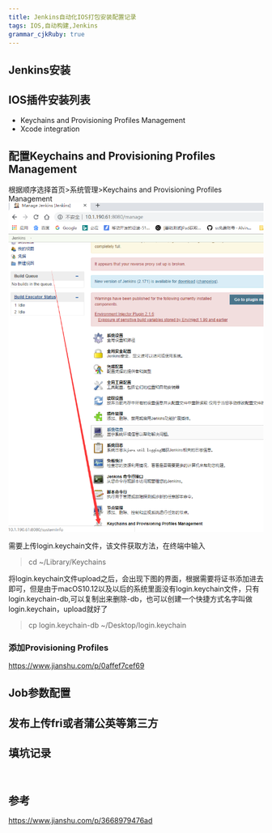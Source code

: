 ```yaml
---
title: Jenkins自动化IOS打包安装配置记录
tags: IOS,自动构建,Jenkins
grammar_cjkRuby: true
---
```


## Jenkins安装
## IOS插件安装列表

* Keychains and Provisioning Profiles Management
* Xcode integration

## 配置Keychains and Provisioning Profiles Management

根据顺序选择首页>系统管理>Keychains and Provisioning Profiles Management
![](./pic/Jenkins/QQ截图20190410204453.png)

需要上传login.keychain文件，该文件获取方法，在终端中输入
>cd ~/Library/Keychains

将login.keychain文件upload之后，会出现下图的界面，根据需要将证书添加进去即可，但是由于macOS10.12以及以后的系统里面没有login.keychain文件，只有login.keychain-db,可以复制出来删除-db，也可以创建一个快捷方式名字叫做login.keychain，upload就好了

>cp login.keychain-db ~/Desktop/login.keychain


### 添加Provisioning Profiles

https://www.jianshu.com/p/0affef7cef69

## Job参数配置
## 发布上传fri或者蒲公英等第三方

## 填坑记录
![]()

## 参考
https://www.jianshu.com/p/3668979476ad
